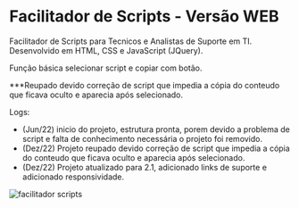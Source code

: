 # Facilitador de Scripts - Versão WEB

Facilitador de Scripts para Tecnicos e Analistas de Suporte em TI.
Desenvolvido em HTML, CSS e JavaScript (JQuery).

Função básica selecionar script e copiar com botão.

***Reupado devido correção de script que impedia a cópia do conteudo que ficava oculto e aparecia após selecionado.

Logs:
- (Jun/22) inicio do projeto, estrutura pronta, porem devido a problema de script e falta de conhecimento necessária o projeto foi removido.
- (Dez/22) Projeto reupado devido correção de script que impedia a cópia do conteudo que ficava oculto e aparecia após selecionado.
- (Dez/22) Projeto atualizado para 2.1, adicionado links de suporte e adicionado responsividade.

![facilitador scripts](https://user-images.githubusercontent.com/113811396/209562912-76ed09f5-8cae-42d0-a490-c3510399d85a.jpg)
